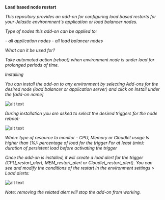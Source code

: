 **Load based node restart**

*This repository provides an add-on for configuring load based restarts for your Jelastic environmnent's application or load balancer nodes.*

*Type of nodes this add-on can be applied to:*

*- all application nodes*
*- all load balancer nodes*

*What can it be used for?*

*Take automated action (reboot) when environment node is under load for prolonged periods of time.*


*Installing*

*You can install the add-on to any environment by selecting Add-ons for the desired node (load balancer or application server) and click on Install under the [add-on name].*


![alt text](https://github.com/layershift/control_panel_load/blob/main/images/add-on.PNG)

*During installation you are asked to select the desired triggers for the node reboot:*

![alt text](https://github.com/layershift/control_panel_load/blob/main/images/install.PNG)

*When: type of resource to monitor - CPU, Memory or Cloudlet usage*
*Is higher than (%): percentage of load for the trigger*
*For at least (min): duration of persistent load before activating the trigger*

*Once the add-on is installed, it will create a load alert for the trigger (CPU_restart_alert, MEM_restart_alert or Cloudlet_restart_alert). You can see and modify the conditions of the restart in the environment settings > Load alerts:*

![alt text](https://github.com/layershift/control_panel_load/blob/main/images/alert.PNG)

*Note: removing the related alert will stop the add-on from working.*
